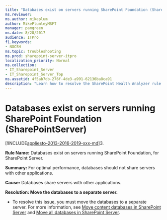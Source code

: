 ```yaml
---
title: "Databases exist on servers running SharePoint Foundation (SharePointServer)"
ms.reviewer: 
ms.author: mikeplum
author: MikePlumleyMSFT
manager: pamgreen
ms.date: 8/28/2017
audience: ITPro
f1.keywords:
- NOCSH
ms.topic: troubleshooting
ms.prod: sharepoint-server-itpro
localization_priority: Normal
ms.collection:
- IT_Sharepoint_Server
- IT_Sharepoint_Server_Top
ms.assetid: 4f5ab7db-276f-4de3-a991-62136ba8ca91
description: "Learn how to resolve the SharePoint Health Analyzer rule: Databases exist on servers running SharePoint Foundation, for SharePoint Server."
---
```


# Databases exist on servers running SharePoint Foundation (SharePointServer)

[!INCLUDE[appliesto-2013-2016-2019-xxx-md](../includes/appliesto-2013-2016-2019-xxx-md.md)]3. 
  
 **Rule Name:** Databases exist on servers running SharePoint Foundation, for SharePoint Server. 
  
 **Summary:** For optimal performance, databases should not share servers with other applications. 
  
 **Cause:** Databases share servers with other applications. 
  
 **Resolution: Move the databases to a separate server.**
  
- To resolve this issue, you must move the databases to a separate server. For more information, see [Move content databases in SharePoint Server](../administration/move-content-databases.md) and [Move all databases in SharePoint Server](../administration/move-all-databases.md).
    

